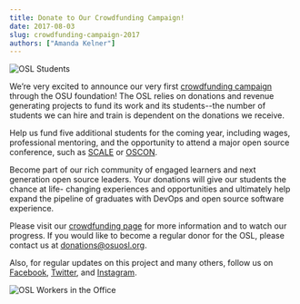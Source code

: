 ```yaml
---
title: Donate to Our Crowdfunding Campaign!
date: 2017-08-03
slug: crowdfunding-campaign-2017
authors: ["Amanda Kelner"]
---
```


![OSL Students](/images/OSLWorkers2Adjusted.jpg#blog)

We’re very excited to announce our very first 
[crowdfunding campaign](https://create.osufoundation.org/project/6976) through
the OSU foundation! The OSL relies on donations and revenue generating projects
to fund its work and its students--the number of students we can hire and train
is dependent on the donations we receive.

Help us fund five additional students for the coming year, including wages,
professional mentoring, and the opportunity to attend a major open source
conference, such as [SCALE](https://www.socallinuxexpo.org/scale/15x) or 
[OSCON](https://conferences.oreilly.com/oscon/oscon-tx).

Become part of our rich community of engaged learners and next generation open
source leaders. Your donations will give our students the chance at life-
changing experiences and opportunities and ultimately help expand the pipeline
of graduates with DevOps and open source software experience.

Please visit our [crowdfunding page](https://create.osufoundation.org/project/6976) 
for more information and to watch our progress. If you would like to become a 
regular donor for the OSL, please contact us at donations@osuosl.org.

Also, for regular updates on this project and many others, follow us on
[Facebook](https://www.facebook.com/OSUOSL/), [Twitter](https://twitter.com/osuosl), 
and [Instagram](https://www.instagram.com/osuosl/).

![OSL Workers in the Office](/images/OSLWorkers1.jpg#blog-center)
